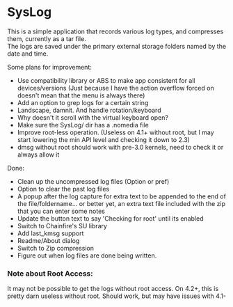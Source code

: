 # SysLog

This is a simple application that records various log types, and compresses them, currently as a tar file.  
The logs are saved under the primary external storage folders named by the date and time.  

Some plans for improvement:
* Use compatibility library or ABS to make app consistent for all devices/versions (Just because I have the action overflow forced on doesn't mean that the menu is 
always there)
* Add an option to grep logs for a certain string
* Landscape, damnit. And handle rotation/keyboard
* Why doesn't it scroll with the virtual keyboard open?
* Make sure the SysLog/ dir has a .nomedia file
* Improve root-less operation. (Useless on 4.1+ without root, but I may start lowering the min API level and checking it down to 2.3)
* dmsg without root should work with pre-3.0 kernels, need to check it or always allow it

Done:
* Clean up the uncompressed log files (Option or pref)
* Option to clear the past log files
* A popup after the log capture for extra text to be appended to the end of the file/foldername...  or better yet, an extra text file included with the zip that you can enter some notes
* Update the button text to say 'Checking for root' until its enabled
* Switch to Chainfire's SU library
* Add last_kmsg support
* Readme/About dialog
* Switch to Zip compression
* Figure out when log files are done being written.

### Note about Root Access:
It may not be possible to get the logs without root access. On 4.2+, this is pretty darn useless without root. Should work, but may have issues with 4.1-
